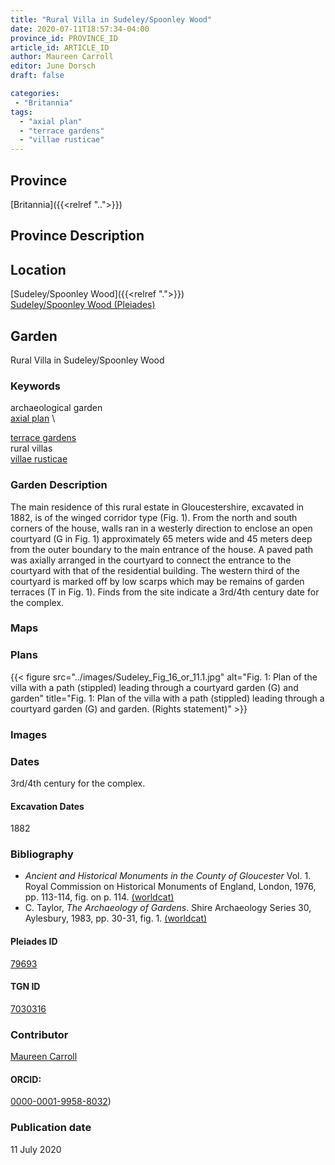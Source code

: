 ```yaml
---
title: "Rural Villa in Sudeley/Spoonley Wood"
date: 2020-07-11T18:57:34-04:00
province_id: PROVINCE_ID
article_id: ARTICLE_ID
author: Maureen Carroll
editor: June Dorsch
draft: false

categories:
 - "Britannia"
tags:
  - "axial plan"
  - "terrace gardens"
  - "villae rusticae"
---
```


## Province

[Britannia]({{<relref "..">}})  

## Province Description


## Location


[Sudeley/Spoonley Wood]({{<relref ".">}}) \
[Sudeley/Spoonley Wood (Pleiades)](https://pleiades.stoa.org/places/79693)

<!--### Location Description-->

<!-- LEAVE THIS BLANK FOR NOW -->

<!--## Sublocation-->

<!--
[AREA WITHIN LOCATION, LIKE “PALATINE HILL”](GEOREFERENCE LINK)
A sublocation is any area larger than an individual garden, but located within a location. I would always try to include a link to a controlled vocabulary here if possible. This ID may well be different from the Garden ID, e.g., Pompeii versus a Garden in one of the houses which has its own Pleiades ID.
-->

<!--### Sublocation Description-->

<!-- DESCRIPTION -->

## Garden

Rural Villa in Sudeley/Spoonley Wood

### Keywords

archaeological garden \
[axial plan](http://vocab.getty.edu/page/aat/300121971) \

[terrace gardens](http://vocab.getty.edu/page/aat/300404778) \
rural villas \
[villae rusticae](http://vocab.getty.edu/page/aat/300005518)            

### Garden Description

The main residence of this rural estate in Gloucestershire, excavated in 1882, is of the winged corridor type (Fig. 1). From the north and south corners of the house, walls ran in a westerly direction to enclose an open courtyard (G in Fig. 1) approximately 65 meters wide and 45 meters deep from the outer boundary to the main entrance of the house. A paved path was axially arranged in the courtyard to connect the entrance to the courtyard with that of the residential building. The western third of the courtyard is marked off by low scarps which may be remains of garden terraces (T in Fig. 1). Finds from the site indicate a 3rd/4th century date for the complex.

### Maps

<!--
{{< figure src="IMG_URL" alt="ALT_TEXT" title="CAPTION" >}}
-->

### Plans

{{< figure src="../images/Sudeley_Fig_16_or_11.1.jpg" alt="Fig. 1: Plan of the villa with a path (stippled) leading through a courtyard garden (G) and garden" title="Fig. 1: Plan of the villa with a path (stippled) leading through a courtyard garden (G) and garden. (Rights statement)" >}}

### Images

<!--
{{< figure src="IMG_URL" alt="ALT_TEXT" title="CAPTION" >}}
-->

### Dates

3rd/4th century for the complex.

#### Excavation Dates

1882

### Bibliography

- *Ancient and Historical Monuments in the County of Gloucester* Vol. 1. Royal Commission on Historical Monuments of England, London, 1976, pp. 113-114, fig. on p. 114. [(worldcat)](http://www.worldcat.org/oclc/929693324)
- C. Taylor, *The Archaeology of Gardens*. Shire Archaeology Series 30, Aylesbury, 1983, pp. 30-31, fig. 1. [(worldcat)](http://www.worldcat.org/oclc/881563275)

<!--#### Periodo ID-->

<!-- [PERIODO_ID](https://pleiades.stoa.org/places/PLEIADES_ID) -->

#### Pleiades ID

[79693](https://pleiades.stoa.org/places/79693)

#### TGN ID

[7030316](http://vocab.getty.edu/page/tgn/7030316)

### Contributor

[Maureen Carroll](https://www.sheffield.ac.uk/archaeology/our-people/academic-staff/maureen-carroll)

#### ORCID:

[0000-0001-9958-8032](https://orcid.org/0000-0001-9958-8032))

### Publication date

11 July 2020

<!--### Related articles-->

<!-- Links to other related articles. Leave blank for now -->
